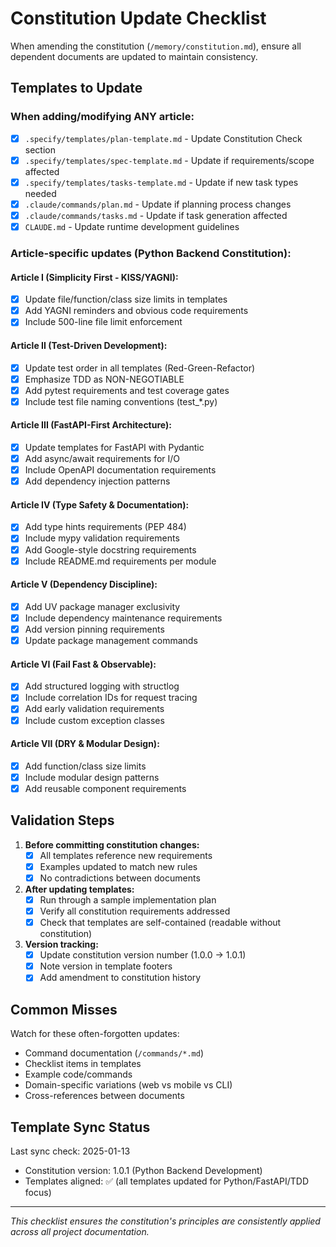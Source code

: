 # Constitution Update Checklist

When amending the constitution (`/memory/constitution.md`), ensure all dependent documents are updated to maintain consistency.

## Templates to Update

### When adding/modifying ANY article:
- [x] `.specify/templates/plan-template.md` - Update Constitution Check section
- [x] `.specify/templates/spec-template.md` - Update if requirements/scope affected
- [x] `.specify/templates/tasks-template.md` - Update if new task types needed
- [x] `.claude/commands/plan.md` - Update if planning process changes
- [x] `.claude/commands/tasks.md` - Update if task generation affected
- [x] `CLAUDE.md` - Update runtime development guidelines

### Article-specific updates (Python Backend Constitution):

#### Article I (Simplicity First - KISS/YAGNI):
- [x] Update file/function/class size limits in templates
- [x] Add YAGNI reminders and obvious code requirements
- [x] Include 500-line file limit enforcement

#### Article II (Test-Driven Development):
- [x] Update test order in all templates (Red-Green-Refactor)
- [x] Emphasize TDD as NON-NEGOTIABLE
- [x] Add pytest requirements and test coverage gates
- [x] Include test file naming conventions (test_*.py)

#### Article III (FastAPI-First Architecture):
- [x] Update templates for FastAPI with Pydantic
- [x] Add async/await requirements for I/O
- [x] Include OpenAPI documentation requirements
- [x] Add dependency injection patterns

#### Article IV (Type Safety & Documentation):
- [x] Add type hints requirements (PEP 484)
- [x] Include mypy validation requirements
- [x] Add Google-style docstring requirements
- [x] Include README.md requirements per module

#### Article V (Dependency Discipline):
- [x] Add UV package manager exclusivity
- [x] Include dependency maintenance requirements
- [x] Add version pinning requirements
- [x] Update package management commands

#### Article VI (Fail Fast & Observable):
- [x] Add structured logging with structlog
- [x] Include correlation IDs for request tracing
- [x] Add early validation requirements
- [x] Include custom exception classes

#### Article VII (DRY & Modular Design):
- [x] Add function/class size limits
- [x] Include modular design patterns
- [x] Add reusable component requirements

## Validation Steps

1. **Before committing constitution changes:**
   - [x] All templates reference new requirements
   - [x] Examples updated to match new rules  
   - [x] No contradictions between documents

2. **After updating templates:**
   - [x] Run through a sample implementation plan
   - [x] Verify all constitution requirements addressed
   - [x] Check that templates are self-contained (readable without constitution)

3. **Version tracking:**
   - [x] Update constitution version number (1.0.0 → 1.0.1)
   - [x] Note version in template footers
   - [x] Add amendment to constitution history

## Common Misses

Watch for these often-forgotten updates:
- Command documentation (`/commands/*.md`)
- Checklist items in templates
- Example code/commands
- Domain-specific variations (web vs mobile vs CLI)
- Cross-references between documents

## Template Sync Status

Last sync check: 2025-01-13
- Constitution version: 1.0.1 (Python Backend Development)
- Templates aligned: ✅ (all templates updated for Python/FastAPI/TDD focus)

---

*This checklist ensures the constitution's principles are consistently applied across all project documentation.*